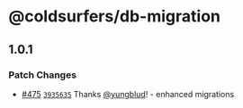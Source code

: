 # @coldsurfers/db-migration

## 1.0.1

### Patch Changes

- [#475](https://github.com/coldsurfers/surfers-root/pull/475) [`3935635`](https://github.com/coldsurfers/surfers-root/commit/393563531ebfbaed744ed5d4fadcf5d2b0e41d08) Thanks [@yungblud](https://github.com/yungblud)! - enhanced migrations
